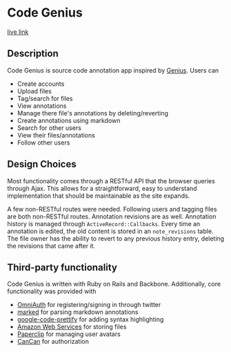 # Code Genius

[live link](http://www.codegeniuses.us)

## Description
Code Genius is source code annotation app inspired by [Genius](http://www.genius.com).
Users can
* Create accounts
* Upload files
* Tag/search for files
* View annotations
* Manage there file's annotations by deleting/reverting
* Create annotations using markdown
* Search for other users
* View their files/annotations
* Follow other users

## Design Choices
Most functionality comes through a RESTful API that the browser queries through
Ajax. This allows for a straightforward, easy to understand implementation that
should be maintainable as the site expands.

A few non-RESTful routes were needed. Following users and tagging files are both
non-RESTful routes. Annotation revisions are as well. Annotation history is
managed through `ActiveRecord::Callbacks`. Every time an annotation is edited,
the old content is stored in an `note_revisions` table. The file owner has the
ability to revert to any previous history entry, deleting the revisions that
came after it.

## Third-party functionality
Code Genius is written with Ruby on Rails and Backbone. Additionally, core
functionality was provided with
* [OmniAuth](http://intridea.github.io/omniauth/) for registering/signing in through twitter
* [marked](https://github.com/chjj/marked) for parsing markdown annotations
* [google-code-prettify](https://code.google.com/p/google-code-prettify/) for adding syntax highlighting
* [Amazon Web Services](http://aws.amazon.com/) for storing files
* [Paperclip](https://github.com/thoughtbot/paperclip) for managing user avatars
* [CanCan](https://github.com/ryanb/cancan) for authorization
